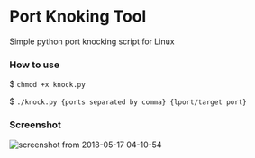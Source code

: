 # Port Knoking Tool
Simple python port knocking script for Linux

### How to use

$ `chmod +x knock.py`

$ `./knock.py {ports separated by comma} {lport/target port}`

### Screenshot

![screenshot from 2018-05-17 04-10-54](https://user-images.githubusercontent.com/26048627/40147702-5b4eb3cc-5988-11e8-8a22-e87b3006c864.png)

